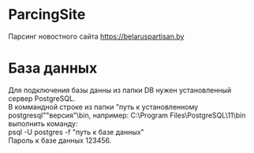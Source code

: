 # ParcingSite
Парсинг новостного сайта https://belaruspartisan.by

# База данных
Для подключения базы данны из папки DB нужен установленный сервер PostgreSQL.<br>
В коммандной строке из папки  "путь к установленному postgresql"\"версия"\bin, например: C:\Program Files\PostgreSQL\11\bin выполнить команду:<br>
psql -U postgres -f "путь к базе данных"<br>
Пароль к базе данных 123456.
